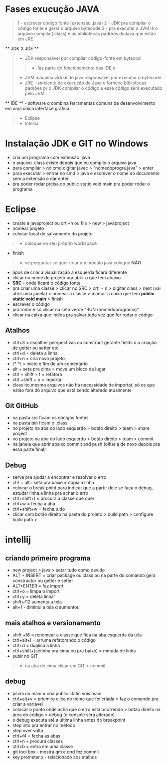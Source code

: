  # Fases exucução JAVA
> 1 - escrever código fonte (extensão .java)
> 2 - JDK pra compilar o código fonte e gerar o arquivo bytecode
> 3 - pra executar a JVM lê o arquivo compila (.class) e as bibliotecas padrôes doJava que estão em JRE

** JDK X JDE **
> - JDK responsável por compilar código-fonte em bytecod
>> - faz parte do funcionamento das IDE's
> - JVM máquina virtual do java responsável por executar o bytecode
> - JRE - ambiente de execução do Java q fornece bibliotecas padrões p/ o JDK compilar o código e esse código será executado pelo JVM

** IDE ** - software q combina ferramentas comuns de desenvolvimento em uma única interface gráfica
> - Eclipse
> - IntelliJ

# Instalação JDK e GIT no Windows
- cria um programa com extensão .java
- o arquivo .class existe depois que eu compilo o arquivo java
- para compilar > no cmd digitar javac > "nomedoprogra.java" > enter
- para executar > entrar no cmd > java e escrever o nome do documento sem a extensão e dar enter
- pra poder rodar prcisa do public static void main pra poder rodar o programa

# Eclipse
- create a javaproject ou crtl+n ou file > new > javaproject
- nomear projeto
- colocar local de salvamento do projeto 
> - coloque no seu próprio workspace
- finish
> - se perguntar se quer criar um módulo java coloque **NÃO**
- após de criar a visualização a esquerda ficará diferente
- clicar no nome do projeto pra abrir o que tem abaixo
- __SRC__ - onde ficará o código fonte
- pra criar uma classe > clicar no SRC > crtl + n > digitar class > next (vai abrir uma janela) > nomear a classe > marcar a caixa que tem **public static void main** > finish
- escrever o código
- pra rodar é só clicar na seta verde "RUN (nomedoprograma)"
- clicar na caixa que indica pra salvar toda vez que for rodar o código
## Atalhos
- ctrl+3 = escolher perspectivas ou construct gerante fields o u criação de getter ou setter etc
- ctrl+d = deleta a linha
- ctrl+n = cria novo projeto
- /*   */ = início e fim de um comentário
 - alt + seta pra cima = move um bloca de lugar
 - ctrl + shift + f = refatora
  - ctrl +shift + o = importa
  - class no mesmo arquivos não há necessidade de importat, só os que estão fora do arquivo que está sendo alterado atualmente

  ## Git GitHub
  - na pasta src ficam os códigos fontes
  - na pasta bin ficam o .class
  - no projeto na aba do lado esquerdo > botão direito > team > share project 
  - no projeto na aba do lado esquerdo > botão direito > team > commit
 - na janela que abrir abaixo commit and push (olhar a de novo depois pra essa parte final)


 ## Debug
 - serve pra ajudar a encontrar e resolver o erro
 - ctrl + alt+ seta pra baixo = copia a linha
 - colocar o break point para indicar que a partir dele se faça o debug, estudar linha a linha pra achar o erro
 - ctrl+shift+t = procura a classe que quer
 - ctrl+w = fecha a aba
 - ctrl+shift+w = fecha tudo
 - clicar com botão direito na pasta do projeto > build path > configure build path > 

 # intellij

## criando primeiro programa 
 - new project > java > setar tudo como devido
 - ALT + INSERT = criar package ou class ou na parte do comando gera constructor ou getter e setter
 - ALT+ENTER = faz import
 - ctrl+o = limpa o import 
 - ctrl+y = deleta linha'
 - shift+f12 aumenta a tela
 - alt+1 - diminui a tela q aumentou

 ## mais atalhos e versionamento
 - shift +f6 = renomear a classe que fica na aba esquerda da tela
 - ctrl+alt+l = arruma refatorando o código
 - ctrl+d = duplica a linha
 - ctrl+shift+(setinha pra cima ou pra baixo) = mmuda de linha
 - subir no GIT
 > - na aba de cima clicar em GIT > commit

 ## debug
 - psvm ou main = cria public static vois main
 - ctrl+alt+v = priemiro clica no nome que foi criada > faz o comando pra criar a variável
 - colocar o ponto onde acha que o erro está ocorrendo > botão direito na área do código > debug (o console será alterado)
 - o debug executa até a última linha antes do breakpoint
 - step into pra entrar no método
 - step over volta 
- ctrl+f4 = fecha as abas
- ctrl+n = procura classes
- ctrl+b = entra em uma classe
- git tool box - mostra qm e qnd fez commit
- key prometer x - relacionado aos atalhos
 